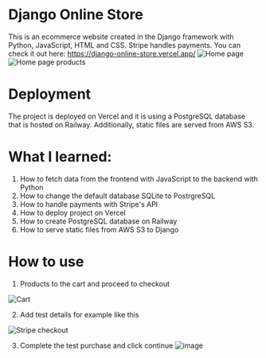 # Django Online Store
This is an ecommerce website created in the Django framework with Python, JavaScript, HTML and CSS. Stripe handles payments. You can check it out here: https://django-online-store.vercel.app/
<img src="https://github.com/drakata27/django-online-store/assets/108131465/7eae7f01-6090-4bd8-81a1-1ab2c6099e32" alt="Home page" >
<img src="https://github.com/drakata27/django-online-store/assets/108131465/74494837-64b5-4f40-ad4d-663a4057c3a6" alt="Home page products" >

# Deployment
The project is deployed on Vercel and it is using a PostgreSQL database that is hosted on Railway. Additionally, static files are served from AWS S3.

# What I learned:
1. How to fetch data from the frontend with JavaScript to the backend with Python
2. How to change the default database SQLite to PostrgreSQL
3. How to handle payments with Stripe's API
4. How to deploy project on Vercel
5. How to create PostgreSQL database on Railway
6. How to serve static files from AWS S3 to Django

# How to use
1. Products to the cart and proceed to checkout
<img src="https://github.com/drakata27/django-online-store/assets/108131465/8d891c82-b616-4f8a-bc6b-7d37fc9ddad0" alt="Cart" >

2. Add test details for example like this
<img src="https://github.com/drakata27/django-online-store/assets/108131465/e5e12210-d8db-4fb9-bce7-220572d0696b" alt="Stripe checkout" >

3. Complete the test purchase and click continue
![image](https://github.com/drakata27/django-online-store/assets/108131465/f117d0d2-a315-4bab-96e4-529478565bcb)

